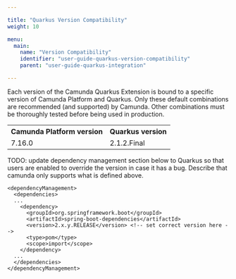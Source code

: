 ```yaml
---

title: "Quarkus Version Compatibility"
weight: 10

menu:
  main:
    name: "Version Compatibility"
    identifier: "user-guide-quarkus-version-compatibility"
    parent: "user-guide-quarkus-integration"

---
```


Each version of the Camunda Quarkus Extension is bound to a specific version of Camunda Platform and Quarkus. 
Only these default combinations are recommended (and supported) by Camunda.
Other combinations must be thoroughly tested before being used in production.

<table class="table table-striped">
  <tr>
    <th>Camunda Platform version</th>
    <th>Quarkus version</th>
  </tr>
  <tr>
    <td>7.16.0</td>
    <td>2.1.2.Final</td>
  </tr>
</table>

TODO: update dependency management section below to Quarkus so that users are enabled to override
the version in case it has a bug. Describe that camunda only supports what is defined above.

```
<dependencyManagement>
  <dependencies>
  ...
    <dependency>
      <groupId>org.springframework.boot</groupId>
      <artifactId>spring-boot-dependencies</artifactId>
      <version>2.x.y.RELEASE</version> <!-- set correct version here -->
      <type>pom</type>
      <scope>import</scope>
    </dependency>
  ...
  </dependencies>
</dependencyManagement>
```
